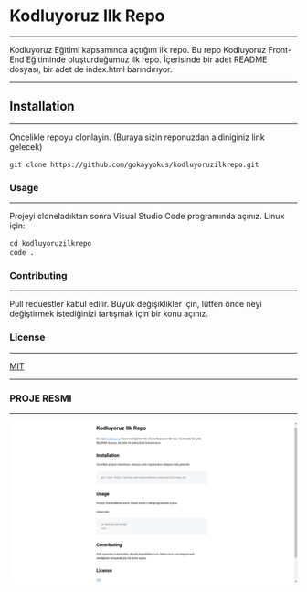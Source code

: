 # Kodluyoruz Ilk Repo
---
Kodluyoruz Eğitimi kapsamında açtığım ilk repo. Bu repo Kodluyoruz Front-End Eğitiminde oluşturduğumuz ilk repo. İçerisinde bir adet README dosyası, bir adet de index.html barındırıyor.

---

## Installation
---
Oncelikle repoyu clonlayin. (Buraya sizin reponuzdan aldiniginiz link gelecek)

```
git clone https://github.com/gokayyokus/kodluyoruzilkrepo.git
```
### Usage
---
Projeyi cloneladıktan sonra Visual Studio Code programında açınız.
Linux için:
```
cd kodluyoruzilkrepo
code .
```
### Contributing
---
Pull requestler kabul edilir. Büyük değişiklikler için, lütfen önce neyi değiştirmek istediğinizi tartışmak için bir konu açınız.

### License
---
[MIT](https://choosealicense.com/licenses/mit/)

---
### PROJE RESMI
---

![PROJE RESMI](https://raw.githubusercontent.com/Kodluyoruz/taskforce/main/git/odev1/figures/markdown.png)
